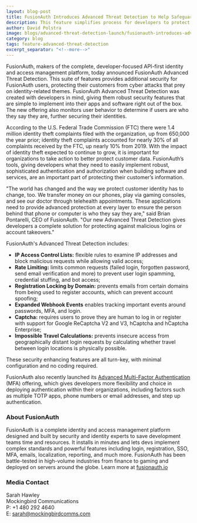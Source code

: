 ```yaml
---
layout: blog-post
title: FusionAuth Introduces Advanced Threat Detection to Help Safeguard User Identity
description: This feature simplifies process for developers to protect against malicious logins and account takeovers.
author: David Polstra
image: blogs/advanced-threat-detection-launch/fusionauth-introduces-advanced-threat-detection-to-help-safeguard-user-identity-header-image.png
category: blog
tags: feature-advanced-threat-detection
excerpt_separator: "<!--more-->"
---
```


FusionAuth, makers of the complete, developer-focused API-first identity and access management platform, today announced FusionAuth Advanced Threat Detection. This suite of features provides additional security for FusionAuth users, protecting their customers from cyber attacks that prey on identity-related themes. FusionAuth Advanced Threat Detection was created with developers in mind, giving them robust security features that are simple to implement into their apps and software right out of the box. The new offering also monitors user behavior to determine if users are who they say they are, further securing their identities.

<!--more-->

According to the U.S. Federal Trade Commission (FTC) there were 1.4 million identity theft complaints filed with the organization, up from 650,000 the year prior; identity theft complaints accounted for nearly 30% of all complaints received by the FTC, up nearly 10% from 2019. With the impact of identity theft expected to continue to grow, it is important for organizations to take action to better protect customer data. FusionAuth’s tools, giving developers what they need to easily implement robust, sophisticated authentication and authorization when building software and services, are an important part of protecting their customer’s information.

"The world has changed and the way we protect customer identity has to change, too. We transfer money on our phones, play via gaming consoles, and see our doctor through telehealth appointments. These applications need to provide advanced  protection at every layer to ensure the person behind that phone or computer is who they say they are," said Brian Pontarelli, CEO of FusionAuth. "Our new Advanced Threat Detection gives developers a complete solution for protecting against malicious logins or account takeovers."

FusionAuth's Advanced Threat Detection includes:

* **IP Access Control Lists:** flexible rules to examine IP addresses and block malicious requests while allowing valid access;   
* **Rate Limiting:** limits common requests (failed login, forgotten password, send email verification and more) to prevent user login spamming, credential stuffing, and bot access;
* **Registration Locking by Domain:** prevents emails from certain domains from being used to register accounts, which can prevent account spoofing; 
* **Expanded Webhook Events** enables tracking important events around passwords, MFA, and login.
* **Captcha:** requires users to prove they are human to log in or register with support for Google ReCaptcha V2 and V3, hCaptcha and hCaptcha Enterprise;
* **Impossible Travel Calculations:** prevents insecure access from geographically distant login requests by calculating whether travel between login locations is physically possible. 


These security enhancing features are all turn-key, with minimal configuration and no coding required.

FusionAuth also recently launched its [Advanced Multi-Factor Authentication](/docs/v1/tech/apis/two-factor/) (MFA) offering, which gives developers more flexibility and choice in deploying authentication within their organizations, including factors such as multiple TOTP apps, phone numbers or email addresses, and step up authentication.

### About FusionAuth

FusionAuth is a complete identity and access management platform designed and built by security and identity experts to save development teams time and resources. It installs in minutes and lets devs implement complex standards and powerful features including login, registration, SSO, MFA, emails, localization, reporting, and much more. FusionAuth has been battle-tested in high-volume industries from finance to gaming and deployed on servers around the globe. Learn more at [fusionauth.io](/) 

### Media Contact

Sarah Hawley  
Mockingbird Communications  
P: +1 480 292 4640  
E: sarah@mockingbirdcomms.com

